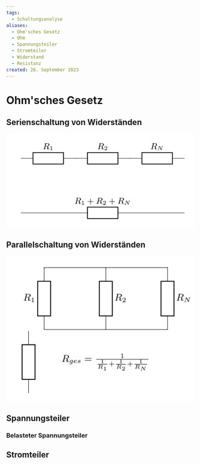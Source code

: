 ```yaml
---
tags:
  - Schaltungsanalyse
aliases:
  - Ohm'sches Gesetz
  - Ohm
  - Spannungsteiler
  - Stromteiler
  - Widerstand
  - Resistanz
created: 26. September 2023
---
```


# Ohm'sches Gesetz

## Serienschaltung von Widerständen

![](assets/Pasted%20image%2020230926163508.png)

## Parallelschaltung von Widerständen

![](assets/Pasted%20image%2020230926163531.png)

## Spannungsteiler

### Belasteter Spannungsteiler

## Stromteiler
